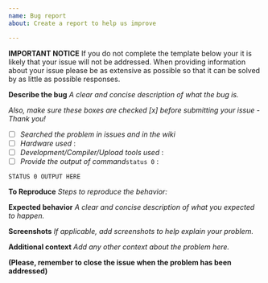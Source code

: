 ```yaml
---
name: Bug report
about: Create a report to help us improve

---
```


**IMPORTANT NOTICE**
If you do not complete the template below your it is likely that your issue will not be addressed. When providing information about your issue please be as extensive as possible so that it can be solved by as little as possible responses.

**Describe the bug**
_A clear and concise description of what the bug is._


_Also, make sure these boxes are checked [x] before submitting your issue - Thank you!_
- [ ] _Searched the problem in issues and in the wiki_
- [ ] _Hardware used_ : 
- [ ] _Development/Compiler/Upload tools used_ :
- [ ] _Provide the output of command_``status 0`` :
```
STATUS 0 OUTPUT HERE
```

**To Reproduce**
_Steps to reproduce the behavior:_


**Expected behavior**
_A clear and concise description of what you expected to happen._


**Screenshots**
_If applicable, add screenshots to help explain your problem._


**Additional context**
_Add any other context about the problem here._


**(Please, remember to close the issue when the problem has been addressed)**

